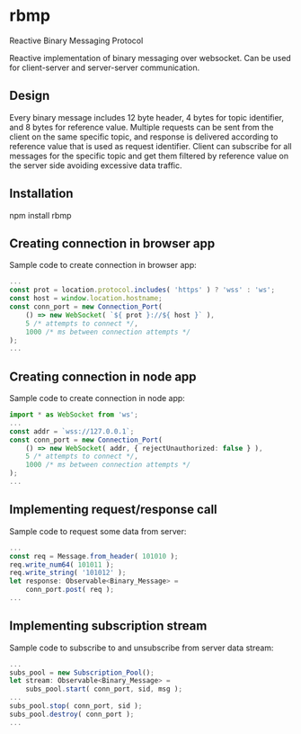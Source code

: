 # rbmp
Reactive Binary Messaging Protocol

Reactive implementation of binary messaging over websocket.
Can be used for client-server and server-server communication.

## Design

Every binary message includes 12 byte header, 4 bytes for topic identifier, and 8 bytes for reference value.
Multiple requests can be sent from the client on the same specific topic, and response is delivered according to reference value that is used as request identifier.
Client can subscribe for all messages for the specific topic and get them filtered by reference value on the server side avoiding excessive data traffic.

## Installation
npm install rbmp

## Creating connection in browser app
Sample code to create connection in browser app:

```ts
...
const prot = location.protocol.includes( 'https' ) ? 'wss' : 'ws';
const host = window.location.hostname;
const conn_port = new Connection_Port(
	() => new WebSocket( `${ prot }://${ host }` ),
	5 /* attempts to connect */,
	1000 /* ms between connection attempts */
);
...
```

## Creating connection in node app
Sample code to create connection in node app:

```ts
import * as WebSocket from 'ws';
...
const addr = `wss://127.0.0.1`;
const conn_port = new Connection_Port(
	() => new WebSocket( addr, { rejectUnauthorized: false } ),
	5 /* attempts to connect */,
	1000 /* ms between connection attempts */
);
...
```

## Implementing request/response call
Sample code to request some data from server:

```ts
...
const req = Message.from_header( 101010 );
req.write_num64( 101011 );
req.write_string( '101012' );
let response: Observable<Binary_Message> =
	conn_port.post( req );
...
```

## Implementing subscription stream
Sample code to subscribe to and unsubscribe from server data stream:

```ts
...
subs_pool = new Subscription_Pool();
let stream: Observable<Binary_Message> =
	subs_pool.start( conn_port, sid, msg );
...
subs_pool.stop( conn_port, sid );
subs_pool.destroy( conn_port );
...
```

